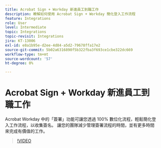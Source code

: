 ```yaml
---
title: Acrobat Sign + Workday 新進員工到職工作
description: 瞭解如何使用 Acrobat Sign + Workday 簡化登入工作流程
feature: Integrations
role: User
level: Intermediate
topic: Integrations
topic-revisit: Integrations
jira: KT-13006
exl-id: e8a1b95e-d2ee-4d84-a5d2-79678ffa17e2
source-git-commit: 5b02a6316890f5b322fba3f693ce1cbe322dc669
workflow-type: tm+mt
source-wordcount: '57'
ht-degree: 0%

---
```


# Acrobat Sign + Workday 新進員工到職工作

Acrobat Workday 中的「簽署」功能可讓您透過 100% 數位化流程，輕鬆簡化登入工作流程，以收集簽名。 讓您的團隊減少管理簽署流程的時間，並有更多時間來完成有價值的工作。

>[!VIDEO](https://video.tv.adobe.com/v/3418984?quality=12&learn=on&hidetitle=true)